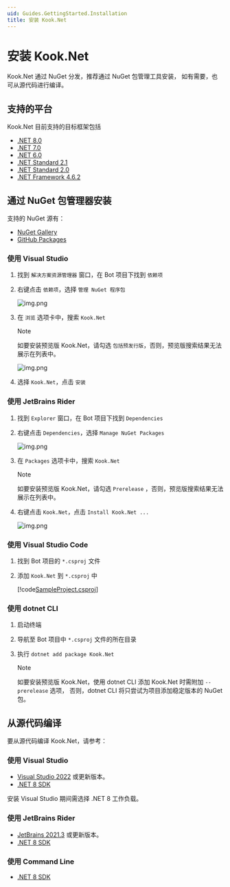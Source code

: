 ```yaml
---
uid: Guides.GettingStarted.Installation
title: 安装 Kook.Net
---
```


# 安装 Kook.Net

Kook.Net 通过 NuGet 分发，推荐通过 NuGet 包管理工具安装，
如有需要，也可从源代码进行编译。

## 支持的平台

Kook.Net 目前支持的目标框架包括

- [.NET 8.0](https://dotnet.microsoft.com/download/dotnet/8.0)
- [.NET 7.0](https://dotnet.microsoft.com/download/dotnet/7.0)
- [.NET 6.0](https://dotnet.microsoft.com/download/dotnet/6.0)
- [.NET Standard 2.1](https://learn.microsoft.com/dotnet/standard/net-standard?tabs=net-standard-2-1)
- [.NET Standard 2.0](https://learn.microsoft.com/dotnet/standard/net-standard?tabs=net-standard-2-0)
- [.NET Framework 4.6.2](https://dotnet.microsoft.com/download/dotnet-framework/net462)

## 通过 NuGet 包管理器安装

支持的 NuGet 源有：

- [NuGet Gallery](https://nuget.org)
- [GitHub Packages](https://github.com/gehongyan?tab=packages&repo_name=Kook.Net)

### 使用 Visual Studio

1. 找到 `解决方案资源管理器` 窗口，在 Bot 项目下找到 `依赖项`
2. 右键点击 `依赖项`，选择 `管理 NuGet 程序包`

   ![img.png](images/install/install-vs-dependencies.png)

3. 在 `浏览` 选项卡中，搜索 `Kook.Net`

   > [!NOTE]
   > 如要安装预览版 Kook.Net，请勾选 `包括预发行版`，否则，预览版搜索结果无法展示在列表中。

   ![img.png](images/install/install-vs-nuget.png)

4. 选择 `Kook.Net`，点击 `安装`

### 使用 JetBrains Rider

1. 找到 `Explorer` 窗口，在 Bot 项目下找到 `Dependencies`
2. 右键点击 `Dependencies`，选择 `Manage NuGet Packages`

   ![img.png](images/install/install-rider-dependencies.png)

3. 在 `Packages` 选项卡中，搜索 `Kook.Net`

   > [!NOTE]
   > 如要安装预览版 Kook.Net，请勾选 `Prerelease` ，否则，预览版搜索结果无法展示在列表中。

4. 右键点击 `Kook.Net`，点击 `Install Kook.Net ...`

   ![img.png](images/install/install-rider-nuget.png)

### 使用 Visual Studio Code

1. 找到 Bot 项目的 `*.csproj` 文件
2. 添加 `Kook.Net` 到 `*.csproj` 中

   [!code[SampleProject.csproj](samples/project.xml)]

### 使用 dotnet CLI

1. 启动终端
2. 导航至 Bot 项目中 `*.csproj` 文件的所在目录
3. 执行 `dotnet add package Kook.Net`

   > [!NOTE]
   > 如要安装预览版 Kook.Net，使用 dotnet CLI 添加 Kook.Net 时需附加 `--prerelease` 选项，
   > 否则，dotnet CLI 将只尝试为项目添加稳定版本的 NuGet 包。

## 从源代码编译

要从源代码编译 Kook.Net，请参考：

### 使用 Visual Studio

- [Visual Studio 2022](https://visualstudio.microsoft.com/zh-hans/vs/) 或更新版本。
- [.NET 8 SDK]

安装 Visual Studio 期间需选择 .NET 8 工作负载。

### 使用 JetBrains Rider

- [JetBrains 2021.3](https://www.jetbrains.com.cn/rider/) 或更新版本。
- [.NET 8 SDK]

### 使用 Command Line

* [.NET 8 SDK]

[.NET 8 SDK]: https://dotnet.microsoft.com/download
